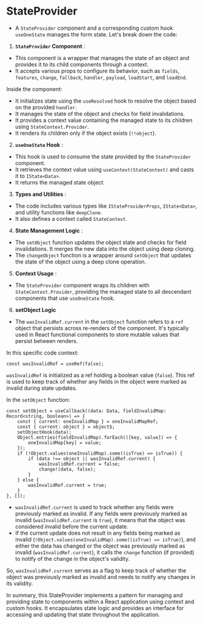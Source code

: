 # StateProvider

- A `StateProvider` component and a corresponding custom hook `useOneState` manages the form state. Let's break down the code: 

1. **`StateProvider` Component** :

- This component is a wrapper that manages the state of an object and provides it to its child components through a context. 
- It accepts various props to configure its behavior, such as `fields`, `features`, `change`, `fallback`, `handler`, `payload`, `loadStart`, and `loadEnd`. 

Inside the component: 

- It initializes state using the `useResolved` hook to resolve the object based on the provided `handler`.
- It manages the state of the object and checks for field invalidations. 
- It provides a context value containing the managed state to its children using `StateContext.Provider`. 
- It renders its children only if the object exists (`!!object`). 

2. **`useOneState` Hook** : 
- This hook is used to consume the state provided by the `StateProvider` component. 
- It retrieves the context value using `useContext(StateContext)` and casts it to `IState<Data>`.
- It returns the managed state object. 

3. **Types and Utilities** : 

- The code includes various types like `IStateProviderProps`, `IState<Data>`, and utility functions like `deepClone`. 
- It also defines a context called `StateContext`. 

4. **State Management Logic** :

- The `setObject` function updates the object state and checks for field invalidations. It merges the new data into the object using deep cloning. 
- The `changeObject` function is a wrapper around `setObject` that updates the state of the object using a deep clone operation. 

5. **Context Usage** : 

- The `StateProvider` component wraps its children with `StateContext.Provider`, providing the managed state to all descendant components that use `useOneState` hook.

6. **setObject Logic**

- The `wasInvalidRef.current` in the `setObject` function refers to a `ref` object that persists across re-renders of the component. It's typically used in React functional components to store mutable values that persist between renders.

In this specific code context:

```tsx
const wasInvalidRef = useRef(false);
```

`wasInvalidRef` is initialized as a ref holding a boolean value (`false`). This ref is used to keep track of whether any fields in the object were marked as invalid during state updates.

In the `setObject` function:

```tsx
const setObject = useCallback((data: Data, fieldInvalidMap: Record<string, boolean>) => {
    const { current: oneInvalidMap } = oneInvalidMapRef;
    const { current: object } = object$;
    setObjectHook(data);
    Object.entries(fieldInvalidMap).forEach(([key, value]) => {
        oneInvalidMap[key] = value;
    });
    if (!Object.values(oneInvalidMap).some((isTrue) => isTrue)) {
        if (data !== object || wasInvalidRef.current) {
            wasInvalidRef.current = false;
            change!(data, false);
        }
    } else {
        wasInvalidRef.current = true;
    }
}, []);
```
 
- `wasInvalidRef.current` is used to track whether any fields were previously marked as invalid. If any fields were previously marked as invalid (`wasInvalidRef.current` is `true`), it means that the object was considered invalid before the current update. 
- If the current update does not result in any fields being marked as invalid (`!Object.values(oneInvalidMap).some((isTrue) => isTrue)`), and either the data has changed or the object was previously marked as invalid (`wasInvalidRef.current`), it calls the `change` function (if provided) to notify of the change in the object's validity.

So, `wasInvalidRef.current` serves as a flag to keep track of whether the object was previously marked as invalid and needs to notify any changes in its validity.

In summary, this StateProvider implements a pattern for managing and providing state to components within a React application using context and custom hooks. It encapsulates state logic and provides an interface for accessing and updating that state throughout the application.
